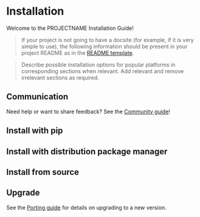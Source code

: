 # Installation

Welcome to the PROJECTNAME Installation Guide!

> If your project is not going to have a docsite (for example, if it is very simple to use), the following information should be present in your project README as in the [README template](https://github.com/ansible-community/project-template/blob/main/README.md).

> Describe possible installation options for popular platforms in corresponding sections when relevant. Add relevant and remove irrelevant sections as required.

## Communication

Need help or want to share feedback? See the [Community guide](community_guide.md)!

## Install with pip

## Install with distribution package manager

## Install from source

## Upgrade

See the [Porting guide](references/porting_guide.md) for details on upgrading to a new version.

